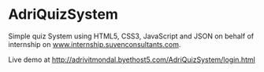 # AdriQuizSystem
Simple quiz System using HTML5, CSS3, JavaScript and JSON on behalf of internship on www.internship.suvenconsultants.com.

Live demo at http://adrivitmondal.byethost5.com/AdriQuizSystem/login.html

